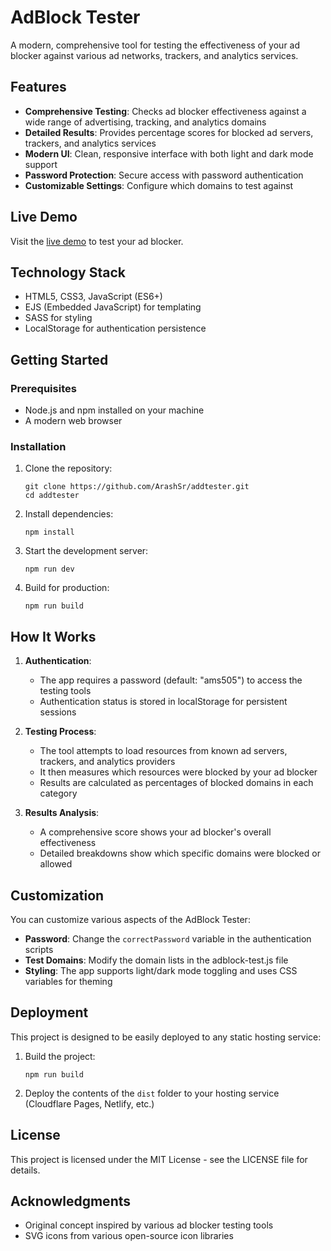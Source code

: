 # AdBlock Tester

A modern, comprehensive tool for testing the effectiveness of your ad blocker against various ad networks, trackers, and analytics services.

## Features

- **Comprehensive Testing**: Checks ad blocker effectiveness against a wide range of advertising, tracking, and analytics domains
- **Detailed Results**: Provides percentage scores for blocked ad servers, trackers, and analytics services
- **Modern UI**: Clean, responsive interface with both light and dark mode support
- **Password Protection**: Secure access with password authentication
- **Customizable Settings**: Configure which domains to test against

## Live Demo

Visit the [live demo](https://addtester.pages.dev) to test your ad blocker.

## Technology Stack

- HTML5, CSS3, JavaScript (ES6+)
- EJS (Embedded JavaScript) for templating
- SASS for styling
- LocalStorage for authentication persistence

## Getting Started

### Prerequisites

- Node.js and npm installed on your machine
- A modern web browser

### Installation

1. Clone the repository:
   ```
   git clone https://github.com/ArashSr/addtester.git
   cd addtester
   ```

2. Install dependencies:
   ```
   npm install
   ```

3. Start the development server:
   ```
   npm run dev
   ```

4. Build for production:
   ```
   npm run build
   ```

## How It Works

1. **Authentication**: 
   - The app requires a password (default: "ams505") to access the testing tools
   - Authentication status is stored in localStorage for persistent sessions

2. **Testing Process**:
   - The tool attempts to load resources from known ad servers, trackers, and analytics providers
   - It then measures which resources were blocked by your ad blocker
   - Results are calculated as percentages of blocked domains in each category

3. **Results Analysis**:
   - A comprehensive score shows your ad blocker's overall effectiveness
   - Detailed breakdowns show which specific domains were blocked or allowed

## Customization

You can customize various aspects of the AdBlock Tester:

- **Password**: Change the `correctPassword` variable in the authentication scripts
- **Test Domains**: Modify the domain lists in the adblock-test.js file
- **Styling**: The app supports light/dark mode toggling and uses CSS variables for theming

## Deployment

This project is designed to be easily deployed to any static hosting service:

1. Build the project:
   ```
   npm run build
   ```

2. Deploy the contents of the `dist` folder to your hosting service (Cloudflare Pages, Netlify, etc.)

## License

This project is licensed under the MIT License - see the LICENSE file for details.

## Acknowledgments

- Original concept inspired by various ad blocker testing tools
- SVG icons from various open-source icon libraries
